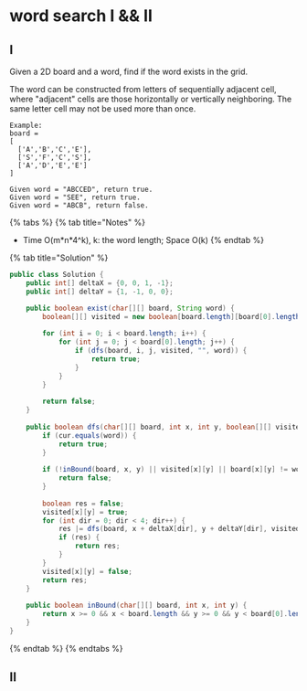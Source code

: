 # word search I && II

## I

Given a 2D board and a word, find if the word exists in the grid.

The word can be constructed from letters of sequentially adjacent cell, where "adjacent" cells are those horizontally or vertically neighboring. The same letter cell may not be used more than once.

```text
Example:
board =
[
  ['A','B','C','E'],
  ['S','F','C','S'],
  ['A','D','E','E']
]

Given word = "ABCCED", return true.
Given word = "SEE", return true.
Given word = "ABCB", return false.
```

{% tabs %}
{% tab title="Notes" %}
* Time O\(m\*n\*4^k\), k: the word length; Space O\(k\)
{% endtab %}

{% tab title="Solution" %}
```java
public class Solution {
    public int[] deltaX = {0, 0, 1, -1};
    public int[] deltaY = {1, -1, 0, 0};

    public boolean exist(char[][] board, String word) {
        boolean[][] visited = new boolean[board.length][board[0].length];
        
        for (int i = 0; i < board.length; i++) {
            for (int j = 0; j < board[0].length; j++) {
                if (dfs(board, i, j, visited, "", word)) {
                    return true;
                }
            }
        }
        
        return false;
    }
    
    public boolean dfs(char[][] board, int x, int y, boolean[][] visited, String cur, String word) {
        if (cur.equals(word)) {
            return true;
        }
        
        if (!inBound(board, x, y) || visited[x][y] || board[x][y] != word.charAt(cur.length())) {
            return false;
        }
        
        boolean res = false;
        visited[x][y] = true;
        for (int dir = 0; dir < 4; dir++) {
            res |= dfs(board, x + deltaX[dir], y + deltaY[dir], visited, cur + board[x][y], word);
            if (res) {
                return res;
            }
        }
        visited[x][y] = false;
        return res;
    }
    
    public boolean inBound(char[][] board, int x, int y) {
        return x >= 0 && x < board.length && y >= 0 && y < board[0].length;
    }
}
```
{% endtab %}
{% endtabs %}

## II




